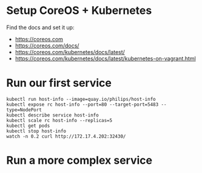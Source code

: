 # Setup CoreOS + Kubernetes

Find the docs and set it up:

- https://coreos.com
- https://coreos.com/docs/
- https://coreos.com/kubernetes/docs/latest/
- https://coreos.com/kubernetes/docs/latest/kubernetes-on-vagrant.html


# Run our first service

```
kubectl run host-info --image=quay.io/philips/host-info
kubectl expose rc host-info --port=80 --target-port=5483 --type=NodePort
kubectl describe service host-info
kubectl scale rc host-info --replicas=5
kubectl get pods
kubectl stop host-info
watch -n 0.2 curl http://172.17.4.202:32430/
```

# Run a more complex service
